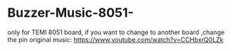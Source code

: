 # Buzzer-Music-8051-
only for TEMI 8051 board, if you want to change to another board ,change the pin
original music: https://www.youtube.com/watch?v=CCHbxrQ0LZk
